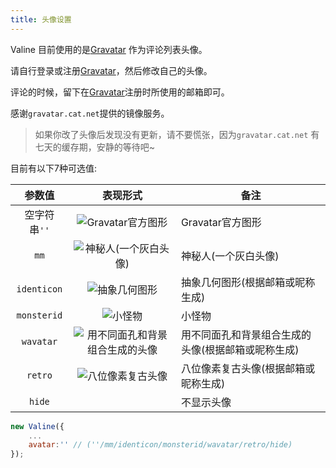 ```yaml
---
title: 头像设置
---
```

Valine 目前使用的是[Gravatar][1] 作为评论列表头像。

请自行登录或注册[Gravatar][1]，然后修改自己的头像。

评论的时候，留下在[Gravatar][1]注册时所使用的邮箱即可。

感谢`gravatar.cat.net`提供的镜像服务。  

> 如果你改了头像后发现没有更新，请不要慌张，因为`gravatar.cat.net` 有七天的缓存期，安静的等待吧~


目前有以下7种可选值:  

参数值|表现形式|备注
:-:|:-:|-
空字符串`''`|![Gravatar官方图形](https://gravatar.cat.net/avatar/adb831a7fdd83dd1e2a309ce7591dff8?s=40)|Gravatar官方图形
`mm`|![神秘人(一个灰白头像)](https://gravatar.cat.net/avatar/adb831a7fdd83dd1e2a309ce7591dff8?s=40&d=mm)|神秘人(一个灰白头像)
`identicon`|![抽象几何图形](https://gravatar.cat.net/avatar/adb831a7fdd83dd1e2a309ce7591dff8?s=40&d=identicon)|抽象几何图形(根据邮箱或昵称生成)
`monsterid`|![小怪物](https://gravatar.cat.net/avatar/adb831a7fdd83dd1e2a309ce7591dff8?s=40&d=monsterid)|小怪物
`wavatar`|![用不同面孔和背景组合生成的头像](https://gravatar.cat.net/avatar/adb831a7fdd83dd1e2a309ce7591dff8?s=40&d=wavatar)|用不同面孔和背景组合生成的头像(根据邮箱或昵称生成)
`retro`|![八位像素复古头像](https://gravatar.cat.net/avatar/adb831a7fdd83dd1e2a309ce7591dff8?s=40&d=retro)|八位像素复古头像(根据邮箱或昵称生成)
`hide`|&nbsp;|不显示头像

```js
new Valine({
    ...
    avatar:'' // (''/mm/identicon/monsterid/wavatar/retro/hide)
});
```

[1]:http://cn.gravatar.com/
